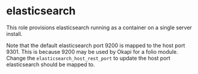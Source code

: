 # elasticsearch
This role provisions elasticsearch running as a container on a single server install.

Note that the default elasticsearch port 9200 is mapped to the host port 9301. This is because 9200 may be used by Okapi for a folio module. Change the `elasticsearch_host_rest_port` to update the host port elasticsearch should be mapped to.
